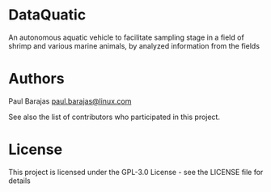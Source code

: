 # DataQuatic
An autonomous aquatic vehicle to facilitate sampling stage in a field of shrimp and various marine animals, by analyzed information from the fields

Authors
=======================================================================
Paul Barajas <paul.barajas@linux.com>

See also the list of contributors who participated in this project.

License
=======================================================================
This project is licensed under the GPL-3.0 License - see the LICENSE file for details
